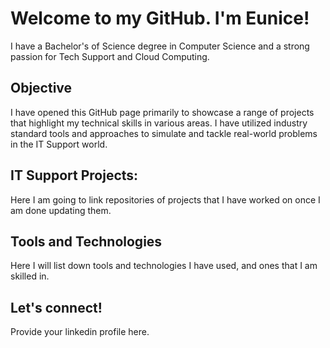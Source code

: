 # Welcome to my GitHub. I'm Eunice!
I have a Bachelor's of Science degree in Computer Science and a strong passion for Tech Support and Cloud Computing.

## Objective
I have opened this GitHub page primarily to showcase a range of projects that highlight my technical skills in various areas. I have utilized industry standard tools and approaches to simulate and tackle real-world problems in the IT Support world.
## IT Support Projects:
Here I am going to link repositories of projects that I have worked on once I am done updating them.

## Tools and Technologies
Here I will list down tools and technologies I have used, and ones that I am skilled in.

## Let's connect!
Provide your linkedin profile here.
<!--
**Eunice-Kamore/Eunice-Kamore** is a ✨ _special_ ✨ repository because its `README.md` (this file) appears on your GitHub profile.

Here are some ideas to get you started:

- 🔭 I’m currently working on ...
- 🌱 I’m currently learning ...
- 👯 I’m looking to collaborate on ...
- 🤔 I’m looking for help with ...
- 💬 Ask me about ...
- 📫 How to reach me: ...
- 😄 Pronouns: ...
- ⚡ Fun fact: ...
-->
